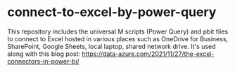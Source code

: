# connect-to-excel-by-power-query
This repository includes the universal M scripts (Power Query) and pbit files to connect to Excel hosted in various places such as OneDrive for Business, SharePoint, Google Sheets, local laptop, shared network drive. It's used along with this blog post: https://data-azure.com/2021/11/27/the-excel-connectors-in-power-bi/
